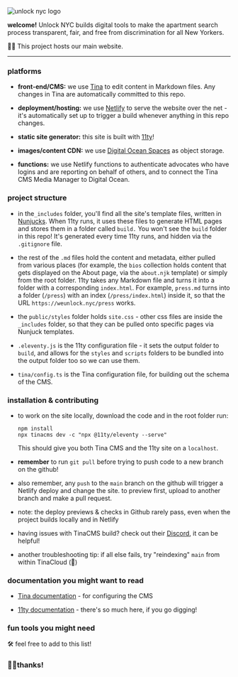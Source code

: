 <img src="https://cdn.glitch.me/dee07edd-bb63-4ffa-a606-d074a910b9c4%2FunlockSmall.png?v=1633719693017" alt="unlock nyc logo">

**welcome!** Unlock NYC builds digital tools to make the apartment search process transparent, fair, and free from discrimination for all New Yorkers. 

🤖🏡 This project hosts our main website.

---

### platforms

- **front-end/CMS:** we use [Tina](https://tina.io/) to edit content in Markdown files. Any changes in Tina are automatically committed to this repo.

- **deployment/hosting:** we use [Netlify](https://netlify.com) to serve the website over the net - it's automatically set up to trigger a build whenever anything in this repo changes.

- **static site generator:** this site is built with [11ty](https://www.11ty.dev/)!

- **images/content CDN:** we use [Digital Ocean Spaces](https://www.digitalocean.com/products/spaces) as object storage.

- **functions:** we use Netlify functions to authenticate advocates who have logins and are reporting on behalf of others, and to connect the Tina CMS Media Manager to Digital Ocean. 

### project structure

- in the`_includes` folder, you'll find all the site's template files, written in [Nunjucks](https://mozilla.github.io/nunjucks/).  When 11ty runs, it uses these files to generate HTML pages and stores them in a folder called `build.` You won't see the `build` folder in this repo! It's generated every time 11ty runs, and hidden via the `.gitignore` file.

- the rest of the `.md` files hold the content and metadata, either pulled from various places (for example, the `bios` collection holds content that gets displayed on the About page, via the `about.njk` template) or simply from the root folder. 11ty takes any Markdown file and turns it into a folder with a corresponding `index.html`. For example, `press.md` turns into a folder (`/press`) with an index (`/press/index.html`) inside it, so that the URL `https://weunlock.nyc/press` works.

- the `public/styles` folder holds `site.css` - other css files are inside the `_includes` folder, so that they can be pulled onto specific pages via Nunjuck templates.

- `.eleventy.js` is the 11ty configuration file - it sets the output folder to `build`, and allows for the `styles` and `scripts` folders to be bundled into the output folder too so we can use them.

- `tina/config.ts` is the Tina configuration file, for building out the schema of the CMS.
 
### installation & contributing

- to work on the site locally, download the code and in the root folder run:
  ```
  npm install
  npx tinacms dev -c "npx @11ty/eleventy --serve"
  ```
  This should give you both Tina CMS and the 11ty site on a `localhost`.

- **remember**  to run `git pull` before trying to push code to a new branch on the github!

- also remember, any `push` to the `main` branch on the github will trigger a Netlify deploy and change the site. to preview first, upload to another branch and make a pull request.

- note: the deploy previews & checks in Github rarely pass, even when the project builds locally and in Netlify

- having issues with TinaCMS build? check out their [Discord](https://discord.com/invite/tina-835168149439643678), it can be helpful!

- another troubleshooting tip: if all else fails, try "reindexing" `main` from within TinaCloud (🦙) 

### documentation you might want to read

- [Tina documentation](https://tina.io/docs/) - for configuring the CMS

- [11ty documentation](https://www.11ty.dev/docs/config/) - there's so much here, if you go digging! 

### fun tools you might need

🛠 feel free to add to this list!

### 🤖✊thanks!
